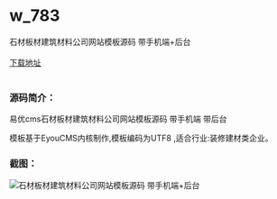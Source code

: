 # w_783
石材板材建筑材料公司网站模板源码 带手机端+后台
<br/></br>
[下载地址](https://www.uuid2.com/783.html "下载地址")
<br/></br>
<h3>源码简介：</h3>
<p>易优cms石材板材建筑材料公司网站模板源码 带手机端 带后台<p>
<p>模板基于EyouCMS内核制作,模板编码为UTF8 ,适合行业:装修建材类企业。<p>
<h3>截图：</h3>
<img src="https://www.uuid2.com/wp-content/uploads/img/202105/5aa8bd3609.png" alt="石材板材建筑材料公司网站模板源码 带手机端+后台">
